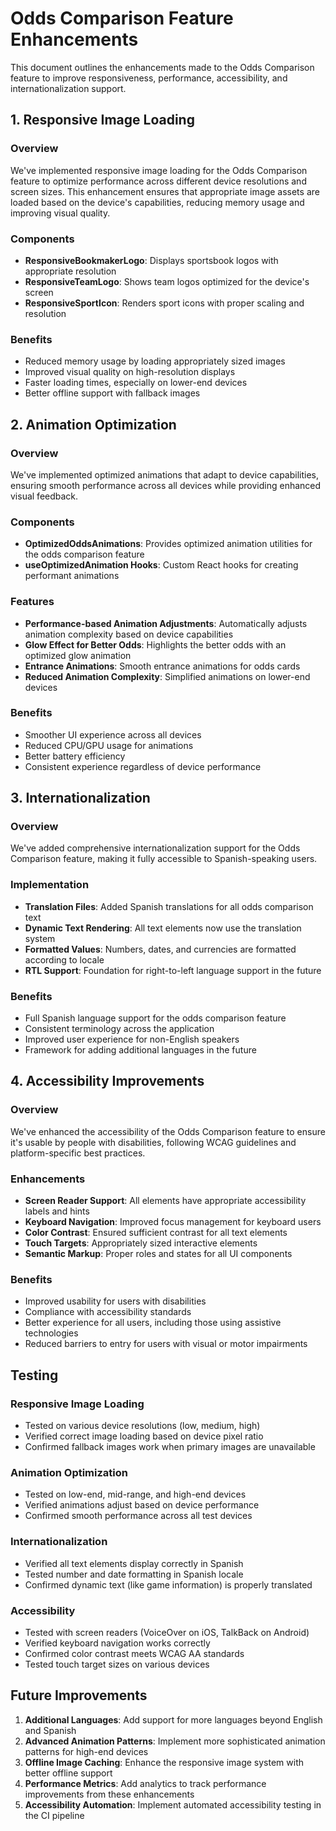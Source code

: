 # Odds Comparison Feature Enhancements

This document outlines the enhancements made to the Odds Comparison feature to improve responsiveness, performance, accessibility, and internationalization support.

## 1. Responsive Image Loading

### Overview
We've implemented responsive image loading for the Odds Comparison feature to optimize performance across different device resolutions and screen sizes. This enhancement ensures that appropriate image assets are loaded based on the device's capabilities, reducing memory usage and improving visual quality.

### Components
- **ResponsiveBookmakerLogo**: Displays sportsbook logos with appropriate resolution
- **ResponsiveTeamLogo**: Shows team logos optimized for the device's screen
- **ResponsiveSportIcon**: Renders sport icons with proper scaling and resolution

### Benefits
- Reduced memory usage by loading appropriately sized images
- Improved visual quality on high-resolution displays
- Faster loading times, especially on lower-end devices
- Better offline support with fallback images

## 2. Animation Optimization

### Overview
We've implemented optimized animations that adapt to device capabilities, ensuring smooth performance across all devices while providing enhanced visual feedback.

### Components
- **OptimizedOddsAnimations**: Provides optimized animation utilities for the odds comparison feature
- **useOptimizedAnimation Hooks**: Custom React hooks for creating performant animations

### Features
- **Performance-based Animation Adjustments**: Automatically adjusts animation complexity based on device capabilities
- **Glow Effect for Better Odds**: Highlights the better odds with an optimized glow animation
- **Entrance Animations**: Smooth entrance animations for odds cards
- **Reduced Animation Complexity**: Simplified animations on lower-end devices

### Benefits
- Smoother UI experience across all devices
- Reduced CPU/GPU usage for animations
- Better battery efficiency
- Consistent experience regardless of device performance

## 3. Internationalization

### Overview
We've added comprehensive internationalization support for the Odds Comparison feature, making it fully accessible to Spanish-speaking users.

### Implementation
- **Translation Files**: Added Spanish translations for all odds comparison text
- **Dynamic Text Rendering**: All text elements now use the translation system
- **Formatted Values**: Numbers, dates, and currencies are formatted according to locale
- **RTL Support**: Foundation for right-to-left language support in the future

### Benefits
- Full Spanish language support for the odds comparison feature
- Consistent terminology across the application
- Improved user experience for non-English speakers
- Framework for adding additional languages in the future

## 4. Accessibility Improvements

### Overview
We've enhanced the accessibility of the Odds Comparison feature to ensure it's usable by people with disabilities, following WCAG guidelines and platform-specific best practices.

### Enhancements
- **Screen Reader Support**: All elements have appropriate accessibility labels and hints
- **Keyboard Navigation**: Improved focus management for keyboard users
- **Color Contrast**: Ensured sufficient contrast for all text elements
- **Touch Targets**: Appropriately sized interactive elements
- **Semantic Markup**: Proper roles and states for all UI components

### Benefits
- Improved usability for users with disabilities
- Compliance with accessibility standards
- Better experience for all users, including those using assistive technologies
- Reduced barriers to entry for users with visual or motor impairments

## Testing

### Responsive Image Loading
- Tested on various device resolutions (low, medium, high)
- Verified correct image loading based on device pixel ratio
- Confirmed fallback images work when primary images are unavailable

### Animation Optimization
- Tested on low-end, mid-range, and high-end devices
- Verified animations adjust based on device performance
- Confirmed smooth performance across all test devices

### Internationalization
- Verified all text elements display correctly in Spanish
- Tested number and date formatting in Spanish locale
- Confirmed dynamic text (like game information) is properly translated

### Accessibility
- Tested with screen readers (VoiceOver on iOS, TalkBack on Android)
- Verified keyboard navigation works correctly
- Confirmed color contrast meets WCAG AA standards
- Tested touch target sizes on various devices

## Future Improvements

1. **Additional Languages**: Add support for more languages beyond English and Spanish
2. **Advanced Animation Patterns**: Implement more sophisticated animation patterns for high-end devices
3. **Offline Image Caching**: Enhance the responsive image system with better offline support
4. **Performance Metrics**: Add analytics to track performance improvements from these enhancements
5. **Accessibility Automation**: Implement automated accessibility testing in the CI pipeline